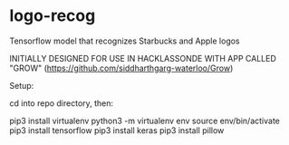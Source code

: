# logo-recog
Tensorflow model that recognizes Starbucks and Apple logos

INITIALLY DESIGNED FOR USE IN HACKLASSONDE WITH APP CALLED "GROW" (https://github.com/siddharthgarg-waterloo/Grow)

Setup:

cd into repo directory, then:

pip3 install virtualenv
python3 -m virtualenv env
source env/bin/activate
pip3 install tensorflow
pip3 install keras
pip3 install pillow
